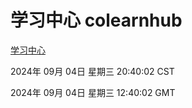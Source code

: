 # 学习中心 colearnhub
[学习中心](http://219.139.196.164:56308/colearnhub/)

2024年 09月 04日 星期三 20:40:02 CST

2024年 09月 04日 星期三 12:40:02 GMT
